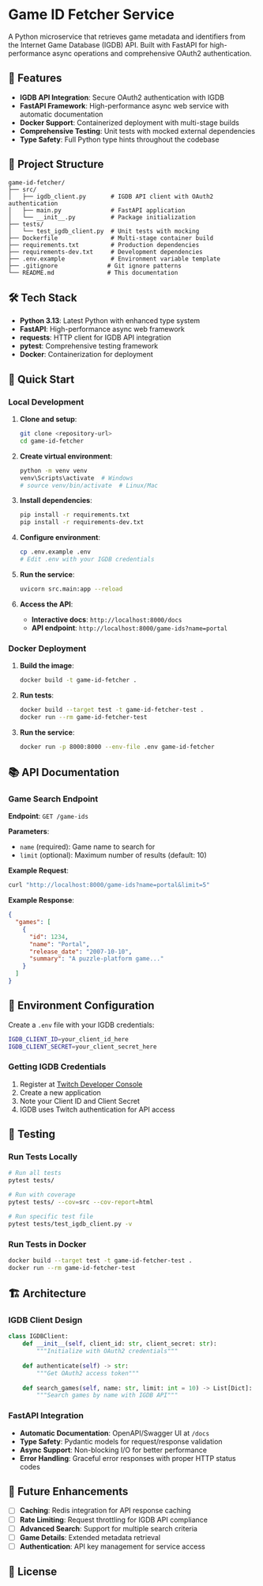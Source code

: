 # Game ID Fetcher Service

A Python microservice that retrieves game metadata and identifiers from the Internet Game Database (IGDB) API. Built with FastAPI for high-performance async operations and comprehensive OAuth2 authentication.

## 🚀 Features

- **IGDB API Integration**: Secure OAuth2 authentication with IGDB
- **FastAPI Framework**: High-performance async web service with automatic documentation
- **Docker Support**: Containerized deployment with multi-stage builds
- **Comprehensive Testing**: Unit tests with mocked external dependencies
- **Type Safety**: Full Python type hints throughout the codebase

## 📁 Project Structure

```
game-id-fetcher/
├── src/
│   ├── igdb_client.py       # IGDB API client with OAuth2 authentication
│   ├── main.py              # FastAPI application
│   └── __init__.py          # Package initialization
├── tests/
│   └── test_igdb_client.py  # Unit tests with mocking
├── Dockerfile               # Multi-stage container build
├── requirements.txt         # Production dependencies
├── requirements-dev.txt     # Development dependencies
├── .env.example             # Environment variable template
├── .gitignore              # Git ignore patterns
└── README.md               # This documentation
```

## 🛠 Tech Stack

- **Python 3.13**: Latest Python with enhanced type system
- **FastAPI**: High-performance async web framework
- **requests**: HTTP client for IGDB API integration
- **pytest**: Comprehensive testing framework
- **Docker**: Containerization for deployment

## 🚀 Quick Start

### **Local Development**

1. **Clone and setup**:
   ```bash
   git clone <repository-url>
   cd game-id-fetcher
   ```

2. **Create virtual environment**:
   ```bash
   python -m venv venv
   venv\Scripts\activate  # Windows
   # source venv/bin/activate  # Linux/Mac
   ```

3. **Install dependencies**:
   ```bash
   pip install -r requirements.txt
   pip install -r requirements-dev.txt
   ```

4. **Configure environment**:
   ```bash
   cp .env.example .env
   # Edit .env with your IGDB credentials
   ```

5. **Run the service**:
   ```bash
   uvicorn src.main:app --reload
   ```

6. **Access the API**:
   - **Interactive docs**: `http://localhost:8000/docs`
   - **API endpoint**: `http://localhost:8000/game-ids?name=portal`

### **Docker Deployment**

1. **Build the image**:
   ```bash
   docker build -t game-id-fetcher .
   ```

2. **Run tests**:
   ```bash
   docker build --target test -t game-id-fetcher-test .
   docker run --rm game-id-fetcher-test
   ```

3. **Run the service**:
   ```bash
   docker run -p 8000:8000 --env-file .env game-id-fetcher
   ```

## 📚 API Documentation

### **Game Search Endpoint**

**Endpoint**: `GET /game-ids`

**Parameters**:
- `name` (required): Game name to search for
- `limit` (optional): Maximum number of results (default: 10)

**Example Request**:
```bash
curl "http://localhost:8000/game-ids?name=portal&limit=5"
```

**Example Response**:
```json
{
  "games": [
    {
      "id": 1234,
      "name": "Portal",
      "release_date": "2007-10-10",
      "summary": "A puzzle-platform game..."
    }
  ]
}
```

## 🔐 Environment Configuration

Create a `.env` file with your IGDB credentials:

```bash
IGDB_CLIENT_ID=your_client_id_here
IGDB_CLIENT_SECRET=your_client_secret_here
```

### **Getting IGDB Credentials**

1. Register at [Twitch Developer Console](https://dev.twitch.tv/console)
2. Create a new application
3. Note your Client ID and Client Secret
4. IGDB uses Twitch authentication for API access

## 🧪 Testing

### **Run Tests Locally**

```bash
# Run all tests
pytest tests/

# Run with coverage
pytest tests/ --cov=src --cov-report=html

# Run specific test file
pytest tests/test_igdb_client.py -v
```

### **Run Tests in Docker**

```bash
docker build --target test -t game-id-fetcher-test .
docker run --rm game-id-fetcher-test
```

## 🏗 Architecture

### **IGDB Client Design**

```python
class IGDBClient:
    def __init__(self, client_id: str, client_secret: str):
        """Initialize with OAuth2 credentials"""
        
    def authenticate(self) -> str:
        """Get OAuth2 access token"""
        
    def search_games(self, name: str, limit: int = 10) -> List[Dict]:
        """Search games by name with IGDB API"""
```

### **FastAPI Integration**

- **Automatic Documentation**: OpenAPI/Swagger UI at `/docs`
- **Type Safety**: Pydantic models for request/response validation
- **Async Support**: Non-blocking I/O for better performance
- **Error Handling**: Graceful error responses with proper HTTP status codes

## 🚀 Future Enhancements

- [ ] **Caching**: Redis integration for API response caching
- [ ] **Rate Limiting**: Request throttling for IGDB API compliance
- [ ] **Advanced Search**: Support for multiple search criteria
- [ ] **Game Details**: Extended metadata retrieval
- [ ] **Authentication**: API key management for service access

## 📝 License